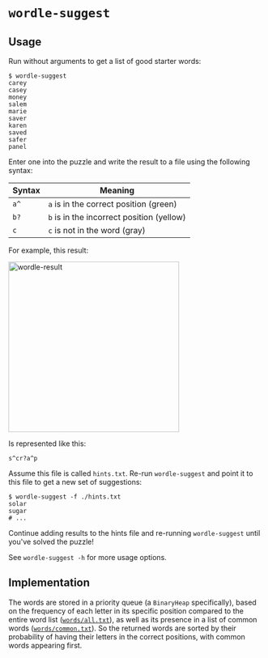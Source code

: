 # `wordle-suggest`

## Usage

Run without arguments to get a list of good starter words:

```shell
$ wordle-suggest
carey
casey
money
salem
marie
saver
karen
saved
safer
panel
```

Enter one into the puzzle and write the result to a file using the following
syntax:

| Syntax | Meaning                                   |
| ------ | ----------------------------------------- |
| `a^`   | `a` is in the correct position (green)    |
| `b?`   | `b` is in the incorrect position (yellow) |
| `c`    | `c` is not in the word (gray)             |

For example, this result:

<img width="337" alt="wordle-result" src="https://user-images.githubusercontent.com/566993/151033991-a088eb62-5515-4ca4-bcb1-b83bd3f48f10.png">

Is represented like this:

```
s^cr?a^p
```

Assume this file is called `hints.txt`. Re-run `wordle-suggest` and point it
to this file to get a new set of suggestions:

```shell
$ wordle-suggest -f ./hints.txt
solar
sugar
# ...
```

Continue adding results to the hints file and re-running `wordle-suggest`
until you've solved the puzzle!

See `wordle-suggest -h` for more usage options.

## Implementation

The words are stored in a priority queue (a `BinaryHeap` specifically), based
on the frequency of each letter in its specific position compared to the entire
word list ([`words/all.txt`](words/all.txt)), as well as its presence in a list
of common words ([`words/common.txt`](words/common.txt)). So the returned words
are sorted by their probability of having their letters in the correct
positions, with common words appearing first.
